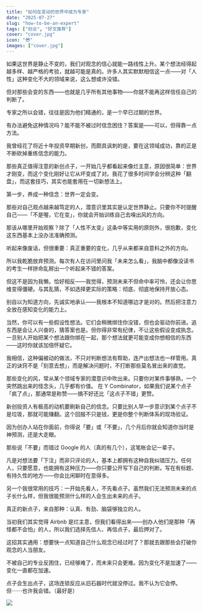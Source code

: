 ```yaml
---
title: "如何在变动的世界中成为专家"
date: "2025-07-27"
slug: "how-to-be-an-expert"
tags: ["创业", "好文推荐"]
cover: "cover.jpg"
icon: "😎"
images: ["cover.jpg"]
---
```

如果这世界是静止不变的，我们对观念的信心就能一路线性上升。某个想法经得起越多样、越严格的考验，就越可能是真的。许多人其实默默相信这一点——对「人性」这种变化不大的领域来说，这么想或许没错。



但对那些会变的东西——也就是几乎所有其他事物——你就不能再这样信任自己的判断了。



专家之所以会错，往往是因为他们精通的，是一个早已过期的世界。



有办法避免这种情况吗？能不能不被过时信念困住？答案是——可以，但得靠一点方法。



我曾经花了将近十年投资早期新创，而颇具讽刺的是，要在这领域成功，靠的正是不断砍掉重练信念的能力。



那些真正值得注意的新创点子，一开始几乎都看起来像烂主意，原因很简单：世界才刚变，而这个变化刚好让它从坏变成了对。我花了很多时间学会分辨这种「翻盘」，而这套技巧，其实也能套用在一切新想法上。



第一步，养成一种信念：世界一定会变。



那些对自己观点越来越笃定的人，潜意识里其实是认定世界静止。只要你不时提醒自己——「不是喔，它在变」，你就会开始训练自己去嗅出风的方向。



那该从哪里开始观察？除了「人性不太变」这条中等实用的原则外，很抱歉，变化这东西基本上没办法准确预测。



听起来像废话，但很重要：真正重要的变化，几乎从来都来自意料之外的方向。



所以我乾脆放弃预测。每次有人在访问里问我「未来怎么看」，我脑中都像没读书的考生一样拼命乱掰出一个听起来不错的答案。



但这不是因为我懒。恰好相反——我觉得，预测未来不但命中率可怜，还会让你思维变得僵硬。与其乱猜，不如选择更实际的策略：彻底、彻底地保持开放心态。



别自以为知道方向，先诚实地承认——我根本不知道哪边才是对的。然后把注意力全放在感知变化的能力上。



当然，你可以有一些假设性想法。它们会稍微绑住你没错，但也会驱动你前进。追东西是会让人兴奋的，猜答案也是。但你得非常有纪律，不让这些假设变成执念。
一旦别人开始把某个想法跟你绑在一起，那个想法就更可能变成你想相信的东西——这时你就该加倍怀疑它。



我相信，这种偏被动的做法，不只对判断想法有帮助，连产出想法也一样管用。真正的诀窍不是「刻意去想」，而是解决问题时，不打断那些莫名冒出来的直觉。



那些变化的风，常从某个领域专家的潜意识中吹出来。只要你对某件事够熟，一个突然跳出来的怪念头，几乎都有价值。
在 Y Combinator，如果我们说某个点子「疯了点」，那通常是称赞——搞不好还比「这点子不错」更赞。



新创投资人有极高的动机要刷新自己的信念。只要比别人早一步意识到某个点子不是垃圾，那就可能赚翻。这个回报不只是钱，更是你整个判断体系的现场验证。



因为创办人站在你面前，你得说「要」或「不要」，几个月后你就会知道你当时是神预测，还是大走眼。



那些说「不要」而错过 Google 的人（真的有几个），这笔帐会记一辈子。



凡是对想法要「下注」而非只评论的人，基本上都拥有这种自我纠错压力。任何人，只要愿意，也能拥有这种压力——你只要公开写下自己的判断。写在有标题、有持久性的地方——你会比闲聊时在意得多。



另一个我很常用的技巧：一开始先看人，不先看点子。虽然我们无法预测未来的点子长什么样，但我很能预测什么样的人会生出未来的点子。



真正的新点子，来自那种：认真、有劲、脑袋够独立的人。



当初我们其实觉得 Airbnb 是烂主意，但我们看得出来——创办人他们是那种「再怪都不会怕」的人，所以我们选择先信人、再信点子，最后押对了。



这招其实通用：想要快一点知道自己什么观念已经过时了？那就去跟那些会打破你观念的人当朋友。



不被自己的专业反困住，已经够难了，而未来只会更难。因为变化不是加速了——变化一直都在加速。



点子会生出点子，这场连锁反应从旧石器时代就没停过。我不认为它会停。
但⋯⋯也许我会错。（最好是）




![](https://prod-files-secure.s3.us-west-2.amazonaws.com/112d0858-5090-4d34-a606-b75eb8d65fd2/46476355-9cf3-4e99-9b7a-3531bc426380/1000202064.png?X-Amz-Algorithm=AWS4-HMAC-SHA256&X-Amz-Content-Sha256=UNSIGNED-PAYLOAD&X-Amz-Credential=ASIAZI2LB466WT2EMYQD%2F20251022%2Fus-west-2%2Fs3%2Faws4_request&X-Amz-Date=20251022T141516Z&X-Amz-Expires=3600&X-Amz-Security-Token=IQoJb3JpZ2luX2VjEHYaCXVzLXdlc3QtMiJHMEUCIA%2F9iQXgckFl5QfK9LKk3G8vxUIPxYjCJkrwBWF%2FsEdBAiEApBcBl%2BHm4DrQusN1xR8WjsqWU%2BQTUXczE8UJqpBj%2FBYq%2FwMILxAAGgw2Mzc0MjMxODM4MDUiDF86BoxxGUP6EY0qtCrcA1Z5GR%2FWKLnXw2P83Rt2Nx2G3UBrJQvJoIEAVlLs%2B0g9djMY6bPV7KQAlSOUYFnZnERhJJmJ%2FIPYFtZmEzN1UHggCWaslzCAatUYerUio40hc0P13vThEep8a3ERXmB4MAzAs3F1sw5afnyLgMWzu0%2BKN%2FnxzS8xUdDmOWYubS4uuKRfM1KYl%2Bxids3EVpII0oHco%2BtQ9mwyUqBgPlfLoQKFkwUEyuSGcqGNVxZW6ZSkH7BhqQ7r8WfGpN27WM9GHWW5x1GZaDXGrA2dnnxUhkCWH47Ey%2BKAzgXSxJhxzzrcRgwSDlOf3f4jt5n5Hc8dCyfZUtjPCsAuLFShimbbvuaNb7mX87c6GfOMuAPT7zF1swCIDDfTLN5r%2Fc%2BY67nhZcvlZY2x3L4kkjucLh%2F%2FRoEPBB24QSnvXvSQJrqmNZwDd6Jvm6iBb%2FJFuHeVkArwPAP06CX6s7xnTLOBWtxPFQSEG24gOrhvnwz3c9tOM%2ByTRlIU5g52gU33PdjdnPLkWSzEKIaJ6Jgy34J6sLW%2FK66LtZKo3bnq4Wve1P2YIX1%2FPkXe7NjrBtmF7v1AyzqnvR2Nj1DPpRyljsRVTGEl9qeSkFVHhV290zhszGoMViKVFZhlGaZc0uY55md7MOHL48cGOqUBj2390vvEY6Jqx9iWOjkGEIUSk3Hz%2B3X3iqLXYBC07DvBu9EzhP1zBUHaBaAuFrBp5VdWCsM4OgSmhr02ZSbJ%2FUBOLFiQPSyMLAWu7qln5vgufPZBnulFYXFQxvpXcT8tlig1xjlZUw2DA%2B2b7VP8nN8KifxbWGeu%2FG3dhaFyg14Fd3KhB6WRbDF91TkR3Oisp4DYSJkyxShKRRR8hBloxDotF5gv&X-Amz-Signature=12a21b8a918968fe4060aff4795a2a5285bfb01ae725e8c4628815b7bd4a1ef5&X-Amz-SignedHeaders=host&x-amz-checksum-mode=ENABLED&x-id=GetObject)

